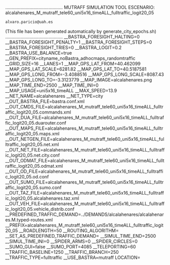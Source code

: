 .............................................
    MUTRAFF SIMULATION TOOL
    ESCENARIO: alcalahenares_M_mutraff_tele60_uni5x16_timeALL_fulltraffic_logit20_05

    alvaro.paricio@uah.es
(This file has been generated automatically by generate_city_epochs.sh)
.............................................
__BASTRA_FORESIGHT_HALTING=0
__BASTRA_FORESIGHT_PENALTY=1
__BASTRA_FORESIGHT_STEPS=0
__BASTRA_FORESIGHT_TRIES=0
__BASTRA_LOGIT=0.2
__BASTRA_USE_BALANCE=true
__GEN_PREFIX=cityname_noBastra_adhocmaps_randomtraffic
__GRID_SIZE=16
__LANES=1
__MAP_GPS_LAT_FROM=40.462099
__MAP_GPS_LAT_SCALE=6281.82
__MAP_GPS_LAT_TO=40.5187581
__MAP_GPS_LONG_FROM=-3.4088516
__MAP_GPS_LONG_SCALE=8087.43
__MAP_GPS_LONG_TO=-3.3123779
__MAP_IMAGE=alcalahenares.png
__MAP_TIME_END=2500
__MAP_TIME_INI=0
__MAP_USAGE=uni5x16_timeALL
__MAX_SPEED=13.9
__NET_NAME=alcalahenares
__NET_TYPE=city
__OUT_BASTRA_FILE=bastra.conf.xml
__OUT_CMDS_FILE=alcalahenares_M_mutraff_tele60_uni5x16_timeALL_fulltraffic_logit20_05.commands.xml
__OUT_DUA_FILE=alcalahenares_M_mutraff_tele60_uni5x16_timeALL_fulltraffic_logit20_05.duarouter.conf
__OUT_MAPS_FILE=alcalahenares_M_mutraff_tele60_uni5x16_timeALL_fulltraffic_logit20_05.maps.xml
__OUT_NETGEN_FILE=alcalahenares_M_mutraff_tele60_uni5x16_timeALL_fulltraffic_logit20_05.net.xml
__OUT_NET_FILE=alcalahenares_M_mutraff_tele60_uni5x16_timeALL_fulltraffic_logit20_05.net.city.conf
__OUT_ODMAT_FILE=alcalahenares_M_mutraff_tele60_uni5x16_timeALL_fulltraffic_logit20_05.odmat.xml
__OUT_OD_FILE=alcalahenares_M_mutraff_tele60_uni5x16_timeALL_fulltraffic_logit20_05.od.conf
__OUT_SUMO_FILE=alcalahenares_M_mutraff_tele60_uni5x16_timeALL_fulltraffic_logit20_05.sumo.conf
__OUT_TAZ_FILE=alcalahenares_M_mutraff_tele60_uni5x16_timeALL_fulltraffic_logit20_05.alcalahenares.taz.xml
__OUT_VEH_FILE=alcalahenares_M_mutraff_tele60_uni5x16_timeALL_fulltraffic_logit20_05.vehicle_distrib.conf
__PREDEFINED_TRAFFIC_DEMAND=../DEMANDS/alcalahenares/alcalahenares.M.typed-routes.xml
__PREFIX=alcalahenares_M_mutraff_tele60_uni5x16_timeALL_fulltraffic_logit20_05
__ROADLENGTH=50
__ROUTING_ALGORITHM=
__SET_AS_PREDEFINED_TRAFFIC_DEMAND=
__SIMUL_TIME_END=2500
__SIMUL_TIME_INI=0
__SPIDER_ARMS=0
__SPIDER_CIRCLES=0
__SUMO_GUI=false
__SUMO_PORT=4085
__TELEPORTING=60
__TRAFFIC_BASELINE=1250
__TRAFFIC_BRANCH=250
__TRAFFIC_TYPE=fulltraffic
__USE_BASTRA=mutraff
LOCATION=    <location netOffset="-465343.12,-4479111.07" convBoundary="0.00,0.00,8087.43,6281.82" origBoundary="-3.408842,40.462103,-3.312420,40.518754" projParameter="+proj=utm +zone=30 +ellps=WGS84 +datum=WGS84 +units=m +no_defs"/>
